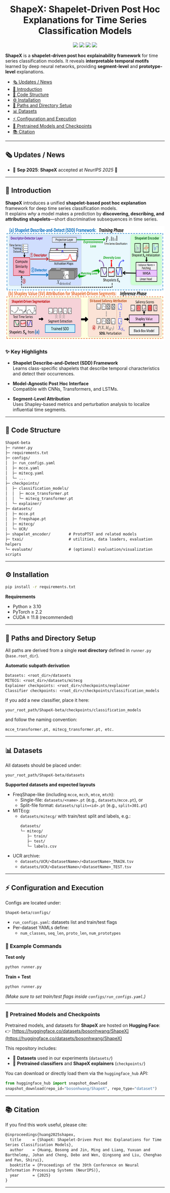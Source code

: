 

<div align="center">

# ShapeX: Shapelet-Driven Post Hoc Explanations for Time Series Classification Models</b></h2>

<p>
  <img src="https://img.shields.io/github/last-commit/BosonHwang/ShapeX?color=green" />
  <img src="https://img.shields.io/github/stars/BosonHwang/ShapeX?color=yellow" />
  <img src="https://img.shields.io/github/forks/BosonHwang/ShapeX?color=lightblue" />
  <img src="https://img.shields.io/badge/PRs-Welcome-green" />
</p>



</div>

 **ShapeX** is a **shapelet-driven post hoc explainability framework** for time series classification models.  It reveals **interpretable temporal motifs** learned by deep neural networks, providing **segment-level** and **prototype-level** explanations.


- [🗞️ Updates / News](#️-updates--news)
- [💫 Introduction](#-introduction)
- [🧩 Code Structure](#-code-structure)
- [⚙️ Installation](#️-installation)
- [📂 Paths and Directory Setup](#-paths-and-directory-setup)
- [📊 Datasets](#-datasets)
- [⚡ Configuration and Execution](#-configuration-and-execution)
- [🧠 Pretrained Models and Checkpoints](#-pretrained-models-and-checkpoints)
- [📚 Citation](#-citation)


---

## 🗞️ Updates / News

- 🚩 **Sep 2025**: **ShapeX** accepted at *NeurIPS 2025* 🎉  
 

---

## 💫 Introduction

**ShapeX** introduces a unified **shapelet-based post hoc explanation** framework for deep time series classification models.  
It explains *why* a model makes a prediction by **discovering, describing, and attributing shapelets**—short discriminative subsequences in time series.

<p align="center">
  <img src="./assets/shapex_overall.png" height="360">
</p>

### ✨ Key Highlights

- **Shapelet Describe-and-Detect (SDD) Framework**  
  Learns class-specific shapelets that describe temporal characteristics and detect their occurrences.

- **Model-Agnostic Post Hoc Interface**  
  Compatible with CNNs, Transformers, and LSTMs.

- **Segment-Level Attribution**  
  Uses Shapley-based metrics and perturbation analysis to localize influential time segments.


---

## 🧩 Code Structure

```
ShapeX-beta
├─ runner.py
├─ requirements.txt
├─ configs/
│  ├─ run_configs.yaml
│  ├─ mcce.yaml
│  ├─ mitecg.yaml
│  └─ ...
├─ checkpoints/
│  ├─ classification_models/
│  │  ├─ mcce_transformer.pt
│  │  └─ mitecg_transformer.pt
│  └─ explainer/
├─ datasets/
│  ├─ mcce.pt
│  ├─ freqshape.pt
│  ├─ mitecg/
│  └─ UCR/
├─ shapelet_encoder/        # ProtoPTST and related models
├─ txai/                    # utilities, data loaders, evaluation helpers
└─ evaluate/                # (optional) evaluation/visualization scripts
```

---

## ⚙️ Installation

```bash
pip install -r requirements.txt
```

**Requirements**
- Python ≥ 3.10  
- PyTorch ≥ 2.2  
- CUDA ≥ 11.8 (recommended)  

---

## 📂 Paths and Directory Setup

All paths are derived from a single **root directory** defined in `runner.py` (`base.root_dir`).

**Automatic subpath derivation**
```
Datasets: <root_dir>/datasets
MITECG: <root_dir>/datasets/mitecg
Explainer checkpoints: <root_dir>/checkpoints/explainer
Classifier checkpoints: <root_dir>/checkpoints/classification_models
```

If you add a new classifier, place it here:
```
your_root_path/ShapeX-beta/checkpoints/classification_models
```
and follow the naming convention:
```
mcce_transformer.pt, mitecg_transformer.pt, etc.
```

---

## 📊 Datasets

All datasets should be placed under:
```
your_root_path/ShapeX-beta/datasets
```

**Supported datasets and expected layouts**
- FreqShape-like (including `mcce`, `mcch`, `mtce`, `mtch`):
  - Single-file: `datasets/<name>.pt` (e.g., `datasets/mcce.pt`), or
  - Split-file format: `datasets/split=<id>.pt` (e.g., `split=301.pt`)
- MITEcg:
  - `datasets/mitecg/` with train/test split and labels, e.g.:
    ```
    datasets/
    └─ mitecg/
       ├─ train/
       ├─ test/
       └─ labels.csv
    ```
- UCR archive:
  - `datasets/UCR/<DatasetName>/<DatasetName>_TRAIN.tsv`
  - `datasets/UCR/<DatasetName>/<DatasetName>_TEST.tsv`

---

## ⚡ Configuration and Execution

Configs are located under:
```
ShapeX-beta/configs/
```
- `run_configs.yaml`: datasets list and train/test flags  
- Per-dataset YAMLs define:
  - `num_classes`, `seq_len`, `proto_len`, `num_prototypes`

### 🔧 Example Commands

**Test only**
```bash
python runner.py
```

**Train + Test**
```bash
python runner.py
```
*(Make sure to set train/test flags inside `configs/run_configs.yaml`.)*

---

### 🧠 Pretrained Models and Checkpoints

Pretrained models, and datasets for **ShapeX** are hosted on **Hugging Face**:  
👉 [https://huggingface.co/datasets/bosonhwang/ShapeX](https://huggingface.co/datasets/bosonhwang/ShapeX)

This repository includes:
- 🔹 **Datasets** used in our experiments (`datasets/`)
- 🔹 **Pretrained classifiers** and **ShapeX explainers** (`checkpoints/`)

You can download or directly load them via the `huggingface_hub` API:
```python
from huggingface_hub import snapshot_download
snapshot_download(repo_id="bosonhwang/ShapeX", repo_type="dataset")
```
---

## 📚 Citation

If you find this work useful, please cite:

```
@inproceedings{huang2025shapex,
  title     = {ShapeX: Shapelet-Driven Post Hoc Explanations for Time Series Classification Models},
  author    = {Huang, Bosong and Jin, Ming and Liang, Yuxuan and Barthelemy, Johan and Cheng, Debo and Wen, Qingsong and Liu, Chenghao and Pan, Shirui},
  booktitle = {Proceedings of the 39th Conference on Neural Information Processing Systems (NeurIPS)},
  year      = {2025}
}
```

---
